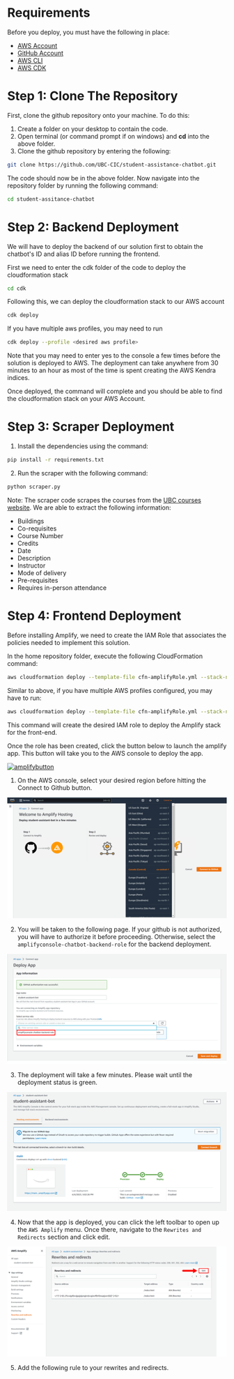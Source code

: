 # Requirements

Before you deploy, you must have the following in place:
*  [AWS Account](https://aws.amazon.com/account/) 
*  [GitHub Account](https://github.com/) 
*  [AWS CLI](https://aws.amazon.com/cli/) 
*  [AWS CDK](https://docs.aws.amazon.com/cdk/v2/guide/getting_started.html#getting_started_install)  


# Step 1: Clone The Repository

First, clone the github repository onto your machine. To do this:
1. Create a folder on your desktop to contain the code.
2. Open terminal (or command prompt if on windows) and **cd** into the above folder.
3. Clone the github repository by entering the following:
```bash
git clone https://github.com/UBC-CIC/student-assistance-chatbot.git
```

The code should now be in the above folder. Now navigate into the repository folder by running the following command:
```bash
cd student-assitance-chatbot
```

# Step 2: Backend Deployment
We will have to deploy the backend of our solution first to obtain the chatbot's ID and alias ID before running the frontend.

First we need to enter the cdk folder of the code to deploy the cloudformation stack

```bash
cd cdk
```

Following this, we can deploy the cloudformation stack to our AWS account
```bash
cdk deploy
```

If you have multiple aws profiles, you may need to run 
```bash
cdk deploy --profile <desired aws profile>
```
Note that you may need to enter yes to the console a few times before the solution is deployed to AWS.
The deployment can take anywhere from 30 minutes to an hour as most of the time is spent creating the AWS Kendra indices.

Once deployed, the command will complete and you should be able to find the cloudformation stack on your AWS Account.


# Step 3: Scraper Deployment
1. Install the dependencies using the command:
```bash
pip install -r requirements.txt
```
2. Run the scraper with the following command:
```bash
python scraper.py
```

Note: The scraper code scrapes the courses from the [UBC courses website](https://courses.students.ubc.ca/cs/courseschedule?pname=subjarea). We are able to extract the following information:
* Buildings
* Co-requisites
* Course Number
* Credits
* Date
* Description
* Instructor
* Mode of delivery
* Pre-requisites
* Requires in-person attendance

# Step 4: Frontend Deployment

Before installing Amplify, we need to create the IAM Role that associates the policies needed to implement this solution. 

In the home repository folder, execute the following CloudFormation command:

```bash
aws cloudformation deploy --template-file cfn-amplifyRole.yml --stack-name amplifyconsole-chatbot-backend-role --capabilities CAPABILITY_NAMED_IAM
```

Similar to above, if you have multiple AWS profiles configured, you may have to run:
```bash
aws cloudformation deploy --template-file cfn-amplifyRole.yml --stack-name amplifyconsole-chatbot-backend-role --capabilities CAPABILITY_NAMED_IAM --profile <desired aws profile>
```

This command will create the desired IAM role to deploy the Amplify stack for the front-end.

Once the role has been created, click the button below to launch the amplify app. This button will take you to the AWS console to deploy the app.


[![amplifybutton](https://oneclick.amplifyapp.com/button.svg)](https://console.aws.amazon.com/amplify/home#/deploy?repo=https://github.com/UBC-CIC/student-assistance-chatbot)


1. On the AWS console, select your desired region before hitting the Connect to Github button.


![Region Image](./images/regionExample.png)


2. You will be taken to the following page. If your github is not authorized, you will have to authorize it before proceeding. Otherwise, select the `amplifyconsole-chatbot-backend-role` for the backend deployment.


![Select Role Image](./images/selectBackendRole.png)


3. The deployment will take a few minutes. Please wait until the deployment status is green.


![Build Complete Image](./images/frontendBuildCompletion.png)


4. Now that the app is deployed, you can click the left toolbar to open up the `AWS Amplify` menu. Once there, navigate to the  `Rewrites and Redirects` section and click edit.


![Rewrites and Redirects image](./images/rewritesAndRedirects.png)


5. Add the following rule to your rewrites and redirects.





